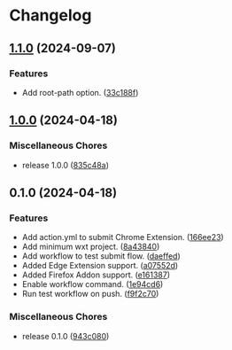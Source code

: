 # Changelog

## [1.1.0](https://github.com/ryohidaka/wxt-submit/compare/v1.0.0...v1.1.0) (2024-09-07)


### Features

* Add root-path option. ([33c188f](https://github.com/ryohidaka/wxt-submit/commit/33c188f7701bbb6ca32ba6c17e9b9e23177ebe2c))

## [1.0.0](https://github.com/ryohidaka/wxt-submit/compare/v0.1.0...v1.0.0) (2024-04-18)


### Miscellaneous Chores

* release 1.0.0 ([835c48a](https://github.com/ryohidaka/wxt-submit/commit/835c48ad39cec53c34fb8912def46b0903127855))

## 0.1.0 (2024-04-18)


### Features

* Add action.yml to submit Chrome Extension. ([166ee23](https://github.com/ryohidaka/wxt-submit/commit/166ee236254e0df443392c2c9aae8a61e0d83d59))
* Add minimum wxt project. ([8a43840](https://github.com/ryohidaka/wxt-submit/commit/8a4384056fae456533dd4f549df79ff8342a3d0d))
* Add workflow to test submit flow. ([daeffed](https://github.com/ryohidaka/wxt-submit/commit/daeffedcd260bf2459216a881b3975491cc66adf))
* Added Edge Extension support. ([a07552d](https://github.com/ryohidaka/wxt-submit/commit/a07552da84c813a1d11ee8cf2eaaa65f6d321854))
* Added Firefox Addon support. ([e161387](https://github.com/ryohidaka/wxt-submit/commit/e161387ec22e80dacfd983049d917d4f669e605b))
* Enable workflow command. ([1e94cd6](https://github.com/ryohidaka/wxt-submit/commit/1e94cd67b15620de44e3cc88cc0c560b2c6e3976))
* Run test workflow on push. ([f9f2c70](https://github.com/ryohidaka/wxt-submit/commit/f9f2c709030b7833928a619d4fc9c8db337b285e))


### Miscellaneous Chores

* release 0.1.0 ([943c080](https://github.com/ryohidaka/wxt-submit/commit/943c0806f9b8bce4351b6285103095d73a33f00c))
